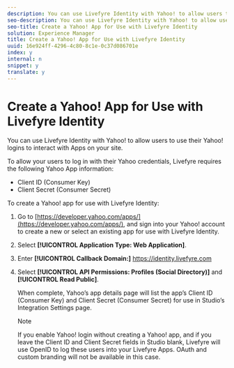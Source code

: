 ```yaml
---
description: You can use Livefyre Identity with Yahoo! to allow users to use their Yahoo! logins to interact with Apps on your site.
seo-description: You can use Livefyre Identity with Yahoo! to allow users to use their Yahoo! logins to interact with Apps on your site.
seo-title: Create a Yahoo! App for Use with Livefyre Identity
solution: Experience Manager
title: Create a Yahoo! App for Use with Livefyre Identity
uuid: 16e924ff-4296-4c80-8c1e-0c37d086701e
index: y
internal: n
snippet: y
translate: y
---
```


# Create a Yahoo! App for Use with Livefyre Identity

You can use Livefyre Identity with Yahoo! to allow users to use their Yahoo! logins to interact with Apps on your site.

To allow your users to log in with their Yahoo credentials, Livefyre requires the following Yahoo App information:

* Client ID (Consumer Key)
* Client Secret (Consumer Secret)

To create a Yahoo! app for use with Livefyre Identity:

1. Go to [https://developer.yahoo.com/apps/](https://developer.yahoo.com/apps/), and sign into your Yahoo! account to create a new or select an existing app for use with Livefyre Identity.
1. Select **[!UICONTROL Application Type: Web Application]**.
1. Enter **[!UICONTROL Callback Domain:]** https://identity.livefyre.com
1. Select **[!UICONTROL API Permissions: Profiles (Social Directory)]** and **[!UICONTROL Read Public]**.

   When complete, Yahoo’s app details page will list the app’s Client ID (Consumer Key) and Client Secret (Consumer Secret) for use in Studio’s Integration Settings page.

   >[!NOTE]
   >
   >If you enable Yahoo! login without creating a Yahoo! app, and if you leave the Client ID and Client Secret fields in Studio blank, Livefyre will use OpenID to log these users into your Livefyre Apps. OAuth and custom branding will not be available in this case.

